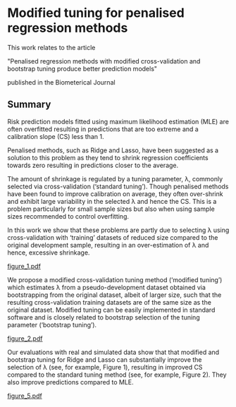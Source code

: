 # Modified tuning for penalised regression methods

This work relates to the article 

"Penalised regression methods with modified cross-validation and bootstrap tuning produce better prediction models" 

published in the Biometerical Journal

## Summary

Risk prediction models fitted using maximum likelihood estimation (MLE) are often overfitted resulting in predictions that are too extreme and a calibration slope (CS) less than 1. 

Penalised methods, such as Ridge and Lasso, have been suggested as a solution to this problem as they tend to shrink regression coefficients towards zero resulting in predictions closer to the average. 

The amount of shrinkage is regulated by a tuning parameter, λ, commonly selected via cross-validation (‘standard tuning’). Though penalised methods have been found to improve calibration on average, they often over-shrink and exhibit large variability in the selected λ and hence the CS. This is a problem particularly for small sample sizes but also when using sample sizes recommended to control overfitting.  

In this work we show that these problems are partly due to selecting λ using cross-validation with ‘training’ datasets of reduced size compared to the original development sample, resulting in an over-estimation of λ and hence, excessive shrinkage. 

[figure_1.pdf](https://github.com/user-attachments/files/15985536/figure_1.pdf)

We propose a modified cross-validation tuning method (‘modified tuning’) which estimates λ from a pseudo-development dataset obtained via bootstrapping from the original dataset, albeit of larger size, such that the resulting cross-validation training datasets are of the same size as the original dataset. Modified tuning can be easily implemented in standard software and is closely related to bootstrap selection of the tuning parameter (‘bootstrap tuning’). 

[figure_2.pdf](https://github.com/user-attachments/files/15985549/figure_2.pdf)

Our evaluations with real and simulated data show that that modified and bootstrap tuning for Ridge and Lasso can substantially improve the selection of λ (see, for example, Figure 1), resulting in improved CS compared to the standard tuning method (see, for example, Figure 2). They also improve predictions compared to MLE. 

[figure_5.pdf](https://github.com/user-attachments/files/15985557/figure_5.pdf)
